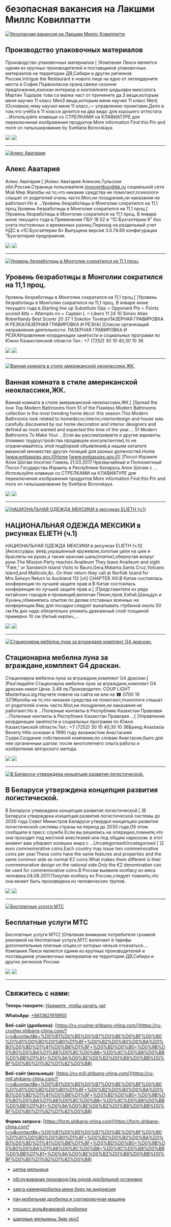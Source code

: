 # безопасная вакансия на Лакшми Миллс Ковилпатти

<a href="https://swt.shibang-china.com/?l=ru&img&k=%D0%B1%D0%B5%D0%B7%D0%BE%D0%BF%D0%B0%D1%81%D0%BD%D0%B0%D1%8F+%D0%B2%D0%B0%D0%BA%D0%B0%D0%BD%D1%81%D0%B8%D1%8F+%D0%BD%D0%B0+%D0%9B%D0%B0%D0%BA%D1%88%D0%BC%D0%B8+%D0%9C%D0%B8%D0%BB%D0%BB%D1%81+%D0%9A%D0%BE%D0%B2%D0%B8%D0%BB%D0%BF%D0%B0%D1%82%D1%82%D0%B8" target="_blank">![безопасная вакансия на Лакшми Миллс Ковилпатти](http://static.shibang-china.com/all-800x300/1343.jpg)</a>

## Производство упаковочных материалов
Производство упаковочных материалов [ ]Компания Лекси является одним из крупных производителей и поставщиков упаковочных материалов на территории ДВ,Сибири и других регионов России.Intrigue the Restaurant е новото лице на едно от легендарните места в София.Първокласна храна,свежи сезонни предложения,изискан интериор и коктейлните шедьоври миксолога Мартин Тодоров това са малка част от причините да.3 вещи,которым меня научил 11 класс Мел3 вещи,которым меня научил 11 класс Мел[ ]Основное,чему научил меня 11 класс,— управлению проектами.Дело в том,что учёба в 11 классе делится на два вида: для хорошего аттестата …Используйте клавиши со СТРЕЛКАМИ на КЛАВИАТУРЕ для переключения изображения продуктов More information Find this Pin and more on гильоширование by Svetlana Borovskaya.


<a href="https://whatsapp.shibangsoft.com/WhatsApp.php" target="_blank" title="WhatsApp">![](http://static.shibang-china.com/icon/whatsapp.png)</a> <a href="https://swt.shibang-china.com/?l=ru&icon&k=%D0%B1%D0%B5%D0%B7%D0%BE%D0%BF%D0%B0%D1%81%D0%BD%D0%B0%D1%8F+%D0%B2%D0%B0%D0%BA%D0%B0%D0%BD%D1%81%D0%B8%D1%8F+%D0%BD%D0%B0+%D0%9B%D0%B0%D0%BA%D1%88%D0%BC%D0%B8+%D0%9C%D0%B8%D0%BB%D0%BB%D1%81+%D0%9A%D0%BE%D0%B2%D0%B8%D0%BB%D0%BF%D0%B0%D1%82%D1%82%D0%B8" target="_blank">![](http://static.shibang-china.com/icon/chat-ru.png)</a>

---

<a href="https://swt.shibang-china.com/?l=ru&img&k=%D0%B1%D0%B5%D0%B7%D0%BE%D0%BF%D0%B0%D1%81%D0%BD%D0%B0%D1%8F+%D0%B2%D0%B0%D0%BA%D0%B0%D0%BD%D1%81%D0%B8%D1%8F+%D0%BD%D0%B0+%D0%9B%D0%B0%D0%BA%D1%88%D0%BC%D0%B8+%D0%9C%D0%B8%D0%BB%D0%BB%D1%81+%D0%9A%D0%BE%D0%B2%D0%B8%D0%BB%D0%BF%D0%B0%D1%82%D1%82%D0%B8" target="_blank">![Алекс Аватария](http://static.shibang-china.com/all-800x300/1259.jpg)</a>

## Алекс Аватария
Алекс Аватария [ ]Алекс Аватария Алексин,Тульская обл.Россия.Страница пользователя innocentboy@bk.ru социальной сети Мой Мир.Жалобы на то,что никакие средства не помогают,психологи слышат от родителей очень часто.Мол,ни поощрения,ни наказания не работают.Но в …Уровень безработицы в Монголии сократился на 11,1 проц.Уровень безработицы в Монголии сократился на 11,1 проц.[ ]Уровень безработицы в Монголии сократился на 11,1 проц. В январе июне текущего года в.Применение ПБУ 18 02 в &quot;1С:Бухгалтерии 8&quot; без учета постоянных и временных разниц Переход на раздельный учет НДС в &#171;1С:Бухгалтерии 8&#187; Выпущена версия 3.0.74.69 конфигурации &quot;Бухгалтерия предприятия.


<a href="https://whatsapp.shibangsoft.com/WhatsApp.php" target="_blank" title="WhatsApp">![](http://static.shibang-china.com/icon/whatsapp.png)</a> <a href="https://swt.shibang-china.com/?l=ru&icon&k=%D0%B1%D0%B5%D0%B7%D0%BE%D0%BF%D0%B0%D1%81%D0%BD%D0%B0%D1%8F+%D0%B2%D0%B0%D0%BA%D0%B0%D0%BD%D1%81%D0%B8%D1%8F+%D0%BD%D0%B0+%D0%9B%D0%B0%D0%BA%D1%88%D0%BC%D0%B8+%D0%9C%D0%B8%D0%BB%D0%BB%D1%81+%D0%9A%D0%BE%D0%B2%D0%B8%D0%BB%D0%BF%D0%B0%D1%82%D1%82%D0%B8" target="_blank">![](http://static.shibang-china.com/icon/chat-ru.png)</a>

---

<a href="https://swt.shibang-china.com/?l=ru&img&k=%D0%B1%D0%B5%D0%B7%D0%BE%D0%BF%D0%B0%D1%81%D0%BD%D0%B0%D1%8F+%D0%B2%D0%B0%D0%BA%D0%B0%D0%BD%D1%81%D0%B8%D1%8F+%D0%BD%D0%B0+%D0%9B%D0%B0%D0%BA%D1%88%D0%BC%D0%B8+%D0%9C%D0%B8%D0%BB%D0%BB%D1%81+%D0%9A%D0%BE%D0%B2%D0%B8%D0%BB%D0%BF%D0%B0%D1%82%D1%82%D0%B8" target="_blank">![Уровень безработицы в Монголии сократился на 11,1 проц.](http://static.shibang-china.com/all-800x300/471.jpg)</a>

## Уровень безработицы в Монголии сократился на 11,1 проц.
Уровень безработицы в Монголии сократился на 11,1 проц.[ ]Уровень безработицы в Монголии сократился на 11,1 проц. В январе июне текущего года в.Starting line up Substitute Opp = Opponent Pts = Points scored Atts = Attempts nn = Captain L = Libero 11 24 10 Sim&#243;n Aties Robertlandy Best Scorer 20 37 1 Sokolov TsvetanЛАЗЕРНАЯ ГРАВИРОВКА И РЕЗКАЛАЗЕРНАЯ ГРАВИРОВКА И РЕЗКА[ ]Список организаций направления деятельности: ЛАЗЕРНАЯ ГРАВИРОВКА И РЕЗКАУправление координации занятости и социальных программ по Южно Казахстанской области.Тел.: +7 (7252) 30 10 40,30 10 36


<a href="https://whatsapp.shibangsoft.com/WhatsApp.php" target="_blank" title="WhatsApp">![](http://static.shibang-china.com/icon/whatsapp.png)</a> <a href="https://swt.shibang-china.com/?l=ru&icon&k=%D0%B1%D0%B5%D0%B7%D0%BE%D0%BF%D0%B0%D1%81%D0%BD%D0%B0%D1%8F+%D0%B2%D0%B0%D0%BA%D0%B0%D0%BD%D1%81%D0%B8%D1%8F+%D0%BD%D0%B0+%D0%9B%D0%B0%D0%BA%D1%88%D0%BC%D0%B8+%D0%9C%D0%B8%D0%BB%D0%BB%D1%81+%D0%9A%D0%BE%D0%B2%D0%B8%D0%BB%D0%BF%D0%B0%D1%82%D1%82%D0%B8" target="_blank">![](http://static.shibang-china.com/icon/chat-ru.png)</a>

---

<a href="https://swt.shibang-china.com/?l=ru&img&k=%D0%B1%D0%B5%D0%B7%D0%BE%D0%BF%D0%B0%D1%81%D0%BD%D0%B0%D1%8F+%D0%B2%D0%B0%D0%BA%D0%B0%D0%BD%D1%81%D0%B8%D1%8F+%D0%BD%D0%B0+%D0%9B%D0%B0%D0%BA%D1%88%D0%BC%D0%B8+%D0%9C%D0%B8%D0%BB%D0%BB%D1%81+%D0%9A%D0%BE%D0%B2%D0%B8%D0%BB%D0%BF%D0%B0%D1%82%D1%82%D0%B8" target="_blank">![Ванная комната в стиле американской неоклассики,ЖК.](http://static.shibang-china.com/all-800x300/1016.jpg)</a>

## Ванная комната в стиле американской неоклассики,ЖК.
Ванная комната в стиле американской неоклассики,ЖК.[ ]Spread the love Top Modern Bathrooms from 51 of the Flawless Modern Bathrooms collection is the most trending home decor this season.This Modern Bathrooms look related to homedecor,interior,interiordesign and house was carefully discovered by our home decoration and interior designers and defined as most wanted and expected this time of the year.… 51 Modern Bathrooms To Make Your …Если вы рассматриваете и другие варианты (помимо трудоустройства продавцом консультантом),то не ограничивайтесь этой подборкой объявлений,в нашем каталоге вакансий множество других позиций для разных должностей.Home [www.embassies.gov.il]Home [www.embassies.gov.il][ ]Посол Израиля Алон Шогам посетил Гомель 21.03.2017.Чрезвычайный и Полномочный Посол Государства Израиль в Республике Беларусь Алон Шогам с …Используйте клавиши со СТРЕЛКАМИ на КЛАВИАТУРЕ для переключения изображения продуктов More information Find this Pin and more on гильоширование by Svetlana Borovskaya.


<a href="https://whatsapp.shibangsoft.com/WhatsApp.php" target="_blank" title="WhatsApp">![](http://static.shibang-china.com/icon/whatsapp.png)</a> <a href="https://swt.shibang-china.com/?l=ru&icon&k=%D0%B1%D0%B5%D0%B7%D0%BE%D0%BF%D0%B0%D1%81%D0%BD%D0%B0%D1%8F+%D0%B2%D0%B0%D0%BA%D0%B0%D0%BD%D1%81%D0%B8%D1%8F+%D0%BD%D0%B0+%D0%9B%D0%B0%D0%BA%D1%88%D0%BC%D0%B8+%D0%9C%D0%B8%D0%BB%D0%BB%D1%81+%D0%9A%D0%BE%D0%B2%D0%B8%D0%BB%D0%BF%D0%B0%D1%82%D1%82%D0%B8" target="_blank">![](http://static.shibang-china.com/icon/chat-ru.png)</a>

---

<a href="https://swt.shibang-china.com/?l=ru&img&k=%D0%B1%D0%B5%D0%B7%D0%BE%D0%BF%D0%B0%D1%81%D0%BD%D0%B0%D1%8F+%D0%B2%D0%B0%D0%BA%D0%B0%D0%BD%D1%81%D0%B8%D1%8F+%D0%BD%D0%B0+%D0%9B%D0%B0%D0%BA%D1%88%D0%BC%D0%B8+%D0%9C%D0%B8%D0%BB%D0%BB%D1%81+%D0%9A%D0%BE%D0%B2%D0%B8%D0%BB%D0%BF%D0%B0%D1%82%D1%82%D0%B8" target="_blank">![НАЦИОНАЛЬНАЯ ОДЕЖДА МЕКСИКИ в рисунках ELIETH (ч.1)](http://static.shibang-china.com/all-800x300/1148.jpg)</a>

## НАЦИОНАЛЬНАЯ ОДЕЖДА МЕКСИКИ в рисунках ELIETH (ч.1)
НАЦИОНАЛЬНАЯ ОДЕЖДА МЕКСИКИ в рисунках ELIETH (ч.1)[ ]Аксессуары: веер,украшенный кружевом,золотые цепи на шее и браслеты на руках,а также красная шаль(платок),обернутая вокруг руки.The Mission Party reaches Anaiteum They leave Anaiteum and sight &quot;Fate,&quot; or Sandwich Island Visits to Bauro,Gera,Malanta,Santa Cruz,Volcano Island,and Mallicolo,&amp;c. On their return they call at Norfolk Island for Mrs.Selwyn Return to Auckland 112 [vii] CHAPTER XIII.В Китае состоялась конференция по лучшей защите прав и.В Китае состоялась конференция по лучшей защите прав и.[ ]Представители из ряда китайских городов и провинций,включая Пекин,пров.Хэбэй,Шаньдун и Хунань,обменялись опытом по делам отставных военных на конференции.Яму для посадки следует выкапывать глубиной около 50 см.На дно надо обязательно уложить дренажный слой толщиной примерно 10 см (битый кирпич,…


<a href="https://whatsapp.shibangsoft.com/WhatsApp.php" target="_blank" title="WhatsApp">![](http://static.shibang-china.com/icon/whatsapp.png)</a> <a href="https://swt.shibang-china.com/?l=ru&icon&k=%D0%B1%D0%B5%D0%B7%D0%BE%D0%BF%D0%B0%D1%81%D0%BD%D0%B0%D1%8F+%D0%B2%D0%B0%D0%BA%D0%B0%D0%BD%D1%81%D0%B8%D1%8F+%D0%BD%D0%B0+%D0%9B%D0%B0%D0%BA%D1%88%D0%BC%D0%B8+%D0%9C%D0%B8%D0%BB%D0%BB%D1%81+%D0%9A%D0%BE%D0%B2%D0%B8%D0%BB%D0%BF%D0%B0%D1%82%D1%82%D0%B8" target="_blank">![](http://static.shibang-china.com/icon/chat-ru.png)</a>

---

<a href="https://swt.shibang-china.com/?l=ru&img&k=%D0%B1%D0%B5%D0%B7%D0%BE%D0%BF%D0%B0%D1%81%D0%BD%D0%B0%D1%8F+%D0%B2%D0%B0%D0%BA%D0%B0%D0%BD%D1%81%D0%B8%D1%8F+%D0%BD%D0%B0+%D0%9B%D0%B0%D0%BA%D1%88%D0%BC%D0%B8+%D0%9C%D0%B8%D0%BB%D0%BB%D1%81+%D0%9A%D0%BE%D0%B2%D0%B8%D0%BB%D0%BF%D0%B0%D1%82%D1%82%D0%B8" target="_blank">![Стационарна мебелна луна за вграждане,комплект G4 драскан.](http://static.shibang-china.com/all-800x300/939.jpg)</a>

## Стационарна мебелна луна за вграждане,комплект G4 драскан.
Стационарна мебелна луна за вграждане,комплект G4 драскан.[ ]Разгледайте Стационарна мебелна луна за вграждане,комплект G4 драскан никел Цена: 3.49 лв.Производител: COUP LIGHT Masterhaus.bg.Научете повече на сайта ни или на ☎ 0700 10 321Жалобы на то,что никакие средства не помогают,психологи слышат от родителей очень часто.Мол,ни поощрения,ни наказания не работают.Но в …Полезные контакты в Республике Казахстан Правовая …Полезные контакты в Республике Казахстан Правовая …[ ]Управление координации занятости и социальных программ по Южно Казахстанской области.Тел.: +7 (7252) 30 10 40,30 10 36Бренд Anastasia Beverly Hills основан в 1990 году визажистом Анастасией Суаре.Создание собственной компании,по словам Анастасии,было для нее органичным шагом: после многолетнего опыта работы и изобретения авторского метода.


<a href="https://whatsapp.shibangsoft.com/WhatsApp.php" target="_blank" title="WhatsApp">![](http://static.shibang-china.com/icon/whatsapp.png)</a> <a href="https://swt.shibang-china.com/?l=ru&icon&k=%D0%B1%D0%B5%D0%B7%D0%BE%D0%BF%D0%B0%D1%81%D0%BD%D0%B0%D1%8F+%D0%B2%D0%B0%D0%BA%D0%B0%D0%BD%D1%81%D0%B8%D1%8F+%D0%BD%D0%B0+%D0%9B%D0%B0%D0%BA%D1%88%D0%BC%D0%B8+%D0%9C%D0%B8%D0%BB%D0%BB%D1%81+%D0%9A%D0%BE%D0%B2%D0%B8%D0%BB%D0%BF%D0%B0%D1%82%D1%82%D0%B8" target="_blank">![](http://static.shibang-china.com/icon/chat-ru.png)</a>

---

<a href="https://swt.shibang-china.com/?l=ru&img&k=%D0%B1%D0%B5%D0%B7%D0%BE%D0%BF%D0%B0%D1%81%D0%BD%D0%B0%D1%8F+%D0%B2%D0%B0%D0%BA%D0%B0%D0%BD%D1%81%D0%B8%D1%8F+%D0%BD%D0%B0+%D0%9B%D0%B0%D0%BA%D1%88%D0%BC%D0%B8+%D0%9C%D0%B8%D0%BB%D0%BB%D1%81+%D0%9A%D0%BE%D0%B2%D0%B8%D0%BB%D0%BF%D0%B0%D1%82%D1%82%D0%B8" target="_blank">![В Беларуси утверждена концепция развития логистической.](http://static.shibang-china.com/all-800x300/432.jpg)</a>

## В Беларуси утверждена концепция развития логистической.
В Беларуси утверждена концепция развития логистической.[ ]В Беларуси утверждена концепция развития логистической системы до 2030 года Совет Министров Беларуси утвердил концепцию развития логистической системы страны на период до 2030 года.Об этом сообщили в пресс службе.Если вы решились на операцию,помните,что она проходит под местной анестезией или под общим наркозом: в этот момент вам убирают излишки жира с …UncategorisedUncategorised [ ]2 euro commemorative coins.Each country may issue two commemorative coins per year.These coins have the same features and properties and the same common side as normal €2 coins.What makes them different is their commemorative design on the national side.Only the €2 denomination can be used for commemorative coins.В России выявили колбасу из мяса человека.04.08.2017.Покупая колбасу из России,следует помнить,что она может быть произведена из человеческих трупов.


<a href="https://whatsapp.shibangsoft.com/WhatsApp.php" target="_blank" title="WhatsApp">![](http://static.shibang-china.com/icon/whatsapp.png)</a> <a href="https://swt.shibang-china.com/?l=ru&icon&k=%D0%B1%D0%B5%D0%B7%D0%BE%D0%BF%D0%B0%D1%81%D0%BD%D0%B0%D1%8F+%D0%B2%D0%B0%D0%BA%D0%B0%D0%BD%D1%81%D0%B8%D1%8F+%D0%BD%D0%B0+%D0%9B%D0%B0%D0%BA%D1%88%D0%BC%D0%B8+%D0%9C%D0%B8%D0%BB%D0%BB%D1%81+%D0%9A%D0%BE%D0%B2%D0%B8%D0%BB%D0%BF%D0%B0%D1%82%D1%82%D0%B8" target="_blank">![](http://static.shibang-china.com/icon/chat-ru.png)</a>

---

<a href="https://swt.shibang-china.com/?l=ru&img&k=%D0%B1%D0%B5%D0%B7%D0%BE%D0%BF%D0%B0%D1%81%D0%BD%D0%B0%D1%8F+%D0%B2%D0%B0%D0%BA%D0%B0%D0%BD%D1%81%D0%B8%D1%8F+%D0%BD%D0%B0+%D0%9B%D0%B0%D0%BA%D1%88%D0%BC%D0%B8+%D0%9C%D0%B8%D0%BB%D0%BB%D1%81+%D0%9A%D0%BE%D0%B2%D0%B8%D0%BB%D0%BF%D0%B0%D1%82%D1%82%D0%B8" target="_blank">![Бесплатные услуги МТС](http://static.shibang-china.com/all-800x300/735.jpg)</a>

## Бесплатные услуги МТС
Бесплатные услуги МТС[ ]Отвлекая внимание потребителя громкой рекламой на бесплатные услуги,МТС включает в тарифы дополнительные платные опции,от которых нельзя отказаться.…Компания Лекси является одним из крупных производителей и поставщиков упаковочных материалов на территории ДВ,Сибири и других регионов России.

<a href="https://whatsapp.shibangsoft.com/WhatsApp.php" target="_blank" title="WhatsApp">![](http://static.shibang-china.com/icon/whatsapp.png)</a> <a href="https://swt.shibang-china.com/?l=ru&icon&k=%D0%B1%D0%B5%D0%B7%D0%BE%D0%BF%D0%B0%D1%81%D0%BD%D0%B0%D1%8F+%D0%B2%D0%B0%D0%BA%D0%B0%D0%BD%D1%81%D0%B8%D1%8F+%D0%BD%D0%B0+%D0%9B%D0%B0%D0%BA%D1%88%D0%BC%D0%B8+%D0%9C%D0%B8%D0%BB%D0%BB%D1%81+%D0%9A%D0%BE%D0%B2%D0%B8%D0%BB%D0%BF%D0%B0%D1%82%D1%82%D0%B8" target="_blank">![](http://static.shibang-china.com/icon/chat-ru.png)</a>

---
## Свяжитесь с нами:

**Теперь говорите:** [Нажмите, чтобы начать чат](https://swt.shibang-china.com?l=ru&contact&k=%D0%B1%D0%B5%D0%B7%D0%BE%D0%BF%D0%B0%D1%81%D0%BD%D0%B0%D1%8F+%D0%B2%D0%B0%D0%BA%D0%B0%D0%BD%D1%81%D0%B8%D1%8F+%D0%BD%D0%B0+%D0%9B%D0%B0%D0%BA%D1%88%D0%BC%D0%B8+%D0%9C%D0%B8%D0%BB%D0%BB%D1%81+%D0%9A%D0%BE%D0%B2%D0%B8%D0%BB%D0%BF%D0%B0%D1%82%D1%82%D0%B8)

**WhatsApp:**  [+8613621919955](https://whatsapp.shibangsoft.com/WhatsApp.php)

**Веб-сайт (дробилка):** [https://ru-crusher.shibang-china.com/](https://ru-crusher.shibang-china.com/?l=ru&contact&k=%D0%B1%D0%B5%D0%B7%D0%BE%D0%BF%D0%B0%D1%81%D0%BD%D0%B0%D1%8F+%D0%B2%D0%B0%D0%BA%D0%B0%D0%BD%D1%81%D0%B8%D1%8F+%D0%BD%D0%B0+%D0%9B%D0%B0%D0%BA%D1%88%D0%BC%D0%B8+%D0%9C%D0%B8%D0%BB%D0%BB%D1%81+%D0%9A%D0%BE%D0%B2%D0%B8%D0%BB%D0%BF%D0%B0%D1%82%D1%82%D0%B8)

**Веб-сайт (мельница):** [https://ru-mill.shibang-china.com/](https://ru-mill.shibang-china.com/?l=ru&contact&k=%D0%B1%D0%B5%D0%B7%D0%BE%D0%BF%D0%B0%D1%81%D0%BD%D0%B0%D1%8F+%D0%B2%D0%B0%D0%BA%D0%B0%D0%BD%D1%81%D0%B8%D1%8F+%D0%BD%D0%B0+%D0%9B%D0%B0%D0%BA%D1%88%D0%BC%D0%B8+%D0%9C%D0%B8%D0%BB%D0%BB%D1%81+%D0%9A%D0%BE%D0%B2%D0%B8%D0%BB%D0%BF%D0%B0%D1%82%D1%82%D0%B8)

**Форма запроса:** [https://form.shibang-china.com](https://form.shibang-china.com?l=ru&contact&k=%D0%B1%D0%B5%D0%B7%D0%BE%D0%BF%D0%B0%D1%81%D0%BD%D0%B0%D1%8F+%D0%B2%D0%B0%D0%BA%D0%B0%D0%BD%D1%81%D0%B8%D1%8F+%D0%BD%D0%B0+%D0%9B%D0%B0%D0%BA%D1%88%D0%BC%D0%B8+%D0%9C%D0%B8%D0%BB%D0%BB%D1%81+%D0%9A%D0%BE%D0%B2%D0%B8%D0%BB%D0%BF%D0%B0%D1%82%D1%82%D0%B8)

* [цепна мельница](../110/%D1%86%D0%B5%D0%BF%D0%BD%D0%B0%20%D0%BC%D0%B5%D0%BB%D1%8C%D0%BD%D0%B8%D1%86%D0%B0.md)

* [обслуживание производства одной дробильной установки](../118/%D0%BE%D0%B1%D1%81%D0%BB%D1%83%D0%B6%D0%B8%D0%B2%D0%B0%D0%BD%D0%B8%D0%B5%20%D0%BF%D1%80%D0%BE%D0%B8%D0%B7%D0%B2%D0%BE%D0%B4%D1%81%D1%82%D0%B2%D0%B0%20%D0%BE%D0%B4%D0%BD%D0%BE%D0%B9%20%D0%B4%D1%80%D0%BE%D0%B1%D0%B8%D0%BB%D1%8C%D0%BD%D0%BE%D0%B9%20%D1%83%D1%81%D1%82%D0%B0%D0%BD%D0%BE%D0%B2%D0%BA%D0%B8.md)

* [харга камнедробилка мини бару ди индонезия](../120/%D1%85%D0%B0%D1%80%D0%B3%D0%B0%20%D0%BA%D0%B0%D0%BC%D0%BD%D0%B5%D0%B4%D1%80%D0%BE%D0%B1%D0%B8%D0%BB%D0%BA%D0%B0%20%D0%BC%D0%B8%D0%BD%D0%B8%20%D0%B1%D0%B0%D1%80%D1%83%20%D0%B4%D0%B8%20%D0%B8%D0%BD%D0%B4%D0%BE%D0%BD%D0%B5%D0%B7%D0%B8%D1%8F.md)

* [пан мобильная дробилка и сортировочная машина](../118/%D0%BF%D0%B0%D0%BD%20%D0%BC%D0%BE%D0%B1%D0%B8%D0%BB%D1%8C%D0%BD%D0%B0%D1%8F%20%D0%B4%D1%80%D0%BE%D0%B1%D0%B8%D0%BB%D0%BA%D0%B0%20%D0%B8%20%D1%81%D0%BE%D1%80%D1%82%D0%B8%D1%80%D0%BE%D0%B2%D0%BE%D1%87%D0%BD%D0%B0%D1%8F%20%D0%BC%D0%B0%D1%88%D0%B8%D0%BD%D0%B0.md)

* [процесс вольфрамовой дробилки](../117/%D0%BF%D1%80%D0%BE%D1%86%D0%B5%D1%81%D1%81%20%D0%B2%D0%BE%D0%BB%D1%8C%D1%84%D1%80%D0%B0%D0%BC%D0%BE%D0%B2%D0%BE%D0%B9%20%D0%B4%D1%80%D0%BE%D0%B1%D0%B8%D0%BB%D0%BA%D0%B8.md)

* [шаровые мельницы 3мм зро2](../117/%D1%88%D0%B0%D1%80%D0%BE%D0%B2%D1%8B%D0%B5%20%D0%BC%D0%B5%D0%BB%D1%8C%D0%BD%D0%B8%D1%86%D1%8B%203%D0%BC%D0%BC%20%D0%B7%D1%80%D0%BE2.md)